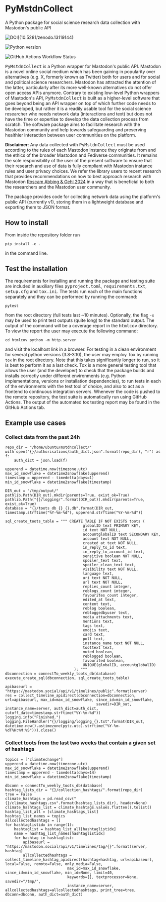 # PyMstdnCollect
A Python package for social science research data collection with Mastodon's public API

![DOI](https://zenodo.org/badge/349102514.svg)](10.5281/zenodo.13119144)

![Python version](https://raw.githubusercontent.com/ichalkiad/PyMstdnCollect/main/pyproject.toml)

![GitHub Actions Workflow Status](https://github.com/ichalkiad/PyMstdnCollect/actions/workflows/tests.yml/badge.svg)


<tt>PyMstdnCollect</tt> is a Python wrapper for Mastodon's public API. Mastodon is a novel online social medium which has been gaining in popularity over alternatives (e.g. X, formerly known as Twitter) both for users and for social and political science researchers. Mastodon has attracted the attention of the latter, particularly after its more well-known alternatives do not offer open access APIs anymore. Contrary to existing low-level Python wrappers of Mastodon's API, <tt>PyMstdnCollect</tt> is built as a higher-level software that goes beyond being an API wrapper on top of which further code needs to be developed, but rather it is a readily usable tool for the social science researcher who needs network data (interactions and text) but does not have the time or expertise to develop the data collection process from scratch. The software package aims to facilitate research with the Mastodon community and help towards safeguarding and preserving healthier interaction between user communities on the platform.


**Disclaimer**: Any data collected with <tt>PyMstdnCollect</tt> must be used according to the rules of each Mastodon instance they originate from and the ethics of the broader Mastodon and Fediverse communities. It remains the sole responsibility of the user of the present software to ensure that their research and use of data is fully compliant with Mastodon instance rules and user privacy choices. We refer the library users to recent research that provides recommendations on how to best approach research with Mastodon [Roscam Abbing & Gehl 2024](https://doi.org/10.1016/j.patter.2023.100914) in a way that is beneficial to both the researchers and the Mastodon user community.

The package provides code for collecting network data using the platform's public API (currently v1), storing them in a lightweight database and exporting them to JSON format.

## How to install

From inside the repository folder run

`pip install -e .`

in the command line. 

## Test the installation

The requirements for installing and running the package and testing suite are included in auxiliary files <tt>pyproject.toml</tt>, <tt>requirements.txt</tt>, <tt>setup.cfg</tt> and <tt>tox.ini</tt>. The tests run each of the main functions separately and they can be performed by running the command:

`pytest`

from the root directory (full tests last ~10 minutes). Optionally, the flag `-s` may be used to print test outputs (quite long) to the standard output. The output of the command will be a coverage report in the <tt>htmlcov</tt> directory. To view the report the user may execute the following command:

``cd htmlcov python -m http.server``

and visit the localhost link in a browser. For testing in a clean environment for several python versions (3.8-3.10), the user may employ Tox by running 
`tox`
in the root directory. Note that this takes significantly longer to run, so it is best to perform it as a last check. Tox is a more general testing tool that allows the user (and the developer) to check that the package builds and installs correctly under different environments (e.g. Python implementations, versions or installation dependencies), to run tests in each of the environments with the test tool of choice, and also to act as a frontend to continuous integration servers. Whenever the code is pushed to the remote repository, the test suite is automatically run using GitHub Actions. The output of the automated tox testing report may be found in the GitHub Actions tab.

## Example use cases

### Collect data from the past 24h

```
repo_dir = "/home/ubuntu/mstdncollect/"
with open("{}/authorisations/auth_dict.json".format(repo_dir), "r") as f:
    auth_dict = json.load(f)    

upperend = datetime.now(timezone.utc) 
max_id_snowflake = datetime2snowflake(upperend)
timestamp = upperend - timedelta(days=1)
min_id_snowflake = datetime2snowflake(timestamp)    

DIR_out = "/tmp/output/"   
pathlib.Path(DIR_out).mkdir(parents=True, exist_ok=True)
pathlib.Path("{}/logging/".format(DIR_out)).mkdir(parents=True, exist_ok=True)    
database = "{}/toots_db_{}_{}.db".format(DIR_out, timestamp.strftime("%Y-%m-%d"), upperend.strftime("%Y-%m-%d"))

sql_create_toots_table = """ CREATE TABLE IF NOT EXISTS toots (
                                   globalID text PRIMARY KEY,
                                   id text NOT NULL,
                                   accountglobalID text SECONDARY KEY,
                                   account text NOT NULL,
                                   created_at text NOT NULL,
                                   in_reply_to_id text,
                                   in_reply_to_account_id text,
                                   sensitive boolean NOT NULL,
                                   spoiler_text text,
                                   spoiler_clean_text text,
                                   visibility text NOT NULL,
                                   language text,
                                   uri text NOT NULL,
                                   url text NOT NULL,
                                   replies_count integer,
                                   reblogs_count integer,
                                   favourites_count integer,
                                   edited_at text,
                                   content text,
                                   reblog boolean,
                                   rebloggedbyuser text,
                                   media_attachments text,
                                   mentions text,
                                   tags text,
                                   emojis text,
                                   card text,
                                   poll text,
                                   instance_name text NOT NULL,
                                   toottext text,
                                   muted boolean,
                                   reblogged boolean,
                                   favourited boolean,
                                   UNIQUE(globalID, accountglobalID)
                               ); """
dbconnection = connectTo_weekly_toots_db(database)
execute_create_sql(dbconnection, sql_create_toots_table) 

apibaseurl = "https://mastodon.social/api/v1/timelines/public".format(server)        
res = collect_timeline_apidirect(dbconnection=dbconnection, url=apibaseurl, max_id=max_id_snowflake, since_id=min_id_snowflake, 
                                         savedir=DIR_out, instance_name=server, auth_dict=auth_dict, cutoff_date=timestamp.strftime("%Y-%m-%d"))                
logging.info("Finished.")
logging.FileHandler("{}/logging/logging_{}.txt".format(DIR_out, datetime.now().astimezone(pytz.utc).strftime("%Y-%m-%dT%H:%M:%S"))).close()    
```

### Collect toots from the last two weeks that contain a given set of hashtags

```
topics = ["climatechange"]
upperend = datetime.now(timezone.utc) 
max_id_snowflake = datetime2snowflake(upperend)
timestamp = upperend - timedelta(days=14)
min_id_snowflake = datetime2snowflake(timestamp)    

dbconn = connectTo_weekly_toots_db(database)
hashtag_lists_dir = "{}/collection_hashtags/".format(repo_dir)
tree = False    
climate_hashtags = pd.read_csv("{}/climate_hashtags.csv".format(hashtag_lists_dir), header=None)
climate_hashtags_list = climate_hashtags.values.flatten().tolist()
hashtag_list_all = [climate_hashtags_list]
hashtag_list_names = topics
allcollectedhashtags = []
for hashtaglistidx in range(1):
    hashtaglist = hashtag_list_all[hashtaglistidx]
    name = hashtag_list_names[hashtaglistidx]
    for hashtag in hashtaglist:
        apibaseurl = "https://mastodon.social/api/v1/timelines/tag/{}".format(server, hashtag)
        allcollectedhashtags = collect_timeline_hashtag_apidirect(hashtag=hashtag, url=apibaseurl, local=False, remote=False, only_media=False,
                            max_id=max_id_snowflake, since_id=min_id_snowflake, min_id=None, limit=40, 
                            keywords=[], textprocessor=None, savedir="/tmp/", 
                            instance_name=server, allcollectedhashtags=allcollectedhashtags, print_tree=tree, dbconn=dbconn, auth_dict=auth_dict)                
```


